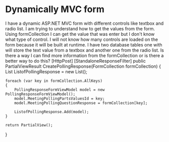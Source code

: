 
# Dynamically MVC form

I have a dynamic ASP.NET MVC form with different controls like textbox and radio list. I am trying to understand how to get the values from the form.
Using formCollection I can get the value that was enter but I don't know what type of control. I will not know how many controls are loaded on the form because it will be built at runtime.
I have two database tables one with will store the text value from a textbox and another one from the radio list. Is there a way I can find more information from the formCollection or is there a better way to do this?
[HttpPost]
[StandaloneResponseFilter]
public PartialViewResult CreatePollingResponse(FormCollection formCollection)
{
    List<PollingResponseFormViewModel> ListofPollingResponse = new List<PollingResponseFormViewModel>();

    foreach (var key in formCollection.AllKeys)
    {
        PollingResponseFormViewModel model = new PollingResponseFormViewModel();
        model.MeetingPollingPartsValuesId = key;
        model.MeetingPollingQuestionResponse = formCollection[key];

        ListofPollingResponse.Add(model);
    }

    return PartialView();
}


        